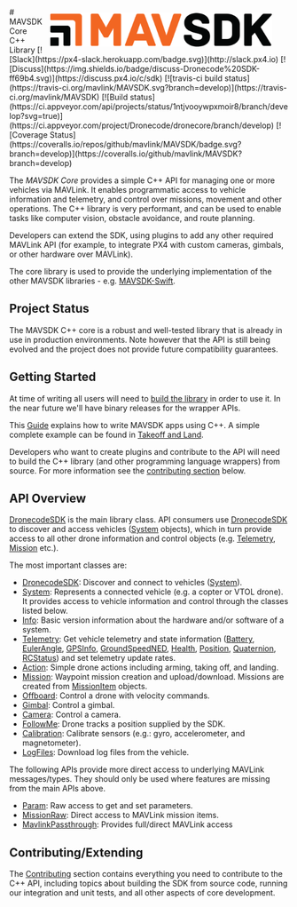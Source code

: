 <div style="float:right; padding:10px; margin-right:20px;"><a href="https://www.dronecode.org/sdk/"><img src="../../assets/site/sdk_logo_full.png" title="MAVSDK Logo" width="400px"/></a></div>
# MAVSDK Core C++ Library
[![Slack](https://px4-slack.herokuapp.com/badge.svg)](http://slack.px4.io)&nbsp;[![Discuss](https://img.shields.io/badge/discuss-Dronecode%20SDK-ff69b4.svg)](https://discuss.px4.io/c/sdk) [![travis-ci build status](https://travis-ci.org/mavlink/MAVSDK.svg?branch=develop)](https://travis-ci.org/mavlink/MAVSDK)
[![Build status](https://ci.appveyor.com/api/projects/status/1ntjvooywpxmoir8/branch/develop?svg=true)](https://ci.appveyor.com/project/Dronecode/dronecore/branch/develop)
[![Coverage Status](https://coveralls.io/repos/github/mavlink/MAVSDK/badge.svg?branch=develop)](https://coveralls.io/github/mavlink/MAVSDK?branch=develop)

The *MAVSDK Core* provides a simple C++ API for managing one or more vehicles via MAVLink.
It enables programmatic access to vehicle information and telemetry, and control over missions, movement and other operations.
The C++ library is very performant, and can be used to enable tasks like computer vision, obstacle avoidance, and route planning.

Developers can extend the SDK, using plugins to add any other required MAVLink API (for example, to integrate PX4 with custom cameras, gimbals, or other hardware over MAVLink).

The core library is used to provide the underlying implementation of the other MAVSDK libraries - e.g. [MAVSDK-Swift](http://dronecode-sdk-swift.s3.eu-central-1.amazonaws.com/docs/master/index.html).


## Project Status

The MAVSDK C++ core is a robust and well-tested library that is already in use in production environments.
Note however that the API is still being evolved and the project does not provide future compatibility guarantees.


## Getting Started

At time of writing all users will need to [build the library](../contributing/build.md) in order to use it. 
In the near future we'll have binary releases for the wrapper APIs.

This [Guide](../guide/README.md) explains how to write MAVSDK apps using C++. 
A simple complete example can be found in [Takeoff and Land](../examples/takeoff_and_land.md).

Developers who want to create plugins and contribute to the API will need to build the C++ library (and other programming language wrappers) from source. 
For more information see the [contributing section](#contributing) below.


## API Overview

[DronecodeSDK](/api_reference/classdronecode__sdk_1_1_dronecode_s_d_k.md) is the main library class. API consumers use [DronecodeSDK](/api_reference/classdronecode__sdk_1_1_dronecode_s_d_k.md) to discover and access vehicles ([System](/api_reference/classdronecode__sdk_1_1_system.md) objects), which in turn provide access to all other drone information and control objects (e.g. [Telemetry](/api_reference/classdronecode__sdk_1_1_telemetry.md), [Mission](/api_reference/classdronecode__sdk_1_1_mission.md) etc.).

The most important classes are:

- [DronecodeSDK](/api_reference/classdronecode__sdk_1_1_dronecode_s_d_k.md): Discover and connect to vehicles ([System](/api_reference/classdronecode__sdk_1_1_system.md)).
- [System](/api_reference/classdronecode__sdk_1_1_system.md): Represents a connected vehicle (e.g. a copter or VTOL drone). It provides access to vehicle information and control through the classes listed below.
- [Info](/api_reference/classdronecode__sdk_1_1_info.md): Basic version information about the hardware and/or software of a system.
- [Telemetry](/api_reference/classdronecode__sdk_1_1_telemetry.md): Get vehicle telemetry and state information ([Battery](/api_reference/structdronecode__sdk_1_1_telemetry_1_1_battery.md), [EulerAngle](/api_reference/structdronecode__sdk_1_1_telemetry_1_1_euler_angle.md), [GPSInfo](/api_reference/structdronecode__sdk_1_1_telemetry_1_1_g_p_s_info.md), [GroundSpeedNED](/api_reference/structdronecode__sdk_1_1_telemetry_1_1_ground_speed_n_e_d.md), [Health](/api_reference/structdronecode__sdk_1_1_telemetry_1_1_health.md), [Position](/api_reference/structdronecode__sdk_1_1_telemetry_1_1_position.md), [Quaternion](/api_reference/structdronecode__sdk_1_1_telemetry_1_1_quaternion.md), [RCStatus](/api_reference/structdronecode__sdk_1_1_telemetry_1_1_r_c_status.md)) and set telemetry update rates.
- [Action](/api_reference/classdronecode__sdk_1_1_action.md): Simple drone actions including arming, taking off, and landing.
- [Mission](/api_reference/classdronecode__sdk_1_1_mission.md): Waypoint mission creation and upload/download. Missions are created from [MissionItem](/api_reference/classdronecode__sdk_1_1_mission_item.md) objects.
- [Offboard](/api_reference/classdronecode__sdk_1_1_offboard.md): Control a drone with velocity commands.
- [Gimbal](/api_reference/classdronecode__sdk_1_1_gimbal.md): Control a gimbal.
- [Camera](/api_reference/classdronecode__sdk_1_1_camera.md): Control a camera.
- [FollowMe](/api_reference/classdronecode__sdk_1_1_follow_me.md): Drone tracks a position supplied by the SDK.
- [Calibration](/api_reference/classdronecode__sdk_1_1_calibration.md):  Calibrate sensors (e.g.: gyro, accelerometer, and magnetometer).
- [LogFiles](/api_reference/classdronecode__sdk_1_1_log_files.md): Download log files from the vehicle.


The following APIs provide more direct access to underlying MAVLink messages/types.
They should only be used where features are missing from the main APIs above.
* [Param](/api_reference/classdronecode__sdk_1_1_param.md): Raw access to get and set parameters.
* [MissionRaw](/api_reference/classdronecode__sdk_1_1_mission_raw.md): Direct access to MAVLink mission items.
* [MavlinkPassthrough](/api_reference/classdronecode__sdk_1_1_mavlink_passthrough.md): Provides full/direct MAVLink access


## Contributing/Extending

The [Contributing](../contributing/README.md) section contains everything you need to contribute to the C++ API, including topics about building the SDK from source code, running our integration and unit tests, and all other aspects of core development. 

